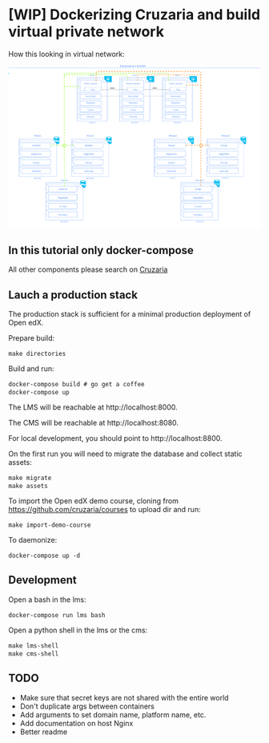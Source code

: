 # [WIP] Dockerizing Cruzaria and build virtual private network

How this looking in virtual network:

![Schema](oie_1NUVmqAXcQqW.png)

## In this tutorial only docker-compose

All other components please search on [Cruzaria](https://github.com/cruzaria/)

## Lauch a production stack
The production stack is sufficient for a minimal production deployment of Open edX.

Prepare build:

    make directories

Build and run:

    docker-compose build # go get a coffee
    docker-compose up

The LMS will be reachable at http://localhost:8000.

The CMS will be reachable at http://localhost:8080.

For local development, you should point to http://localhost:8800.

On the first run you will need to migrate the database and collect static assets:

    make migrate
    make assets

To import the Open edX demo course, cloning from https://github.com/cruzaria/courses to upload dir and run:

    make import-demo-course

To daemonize:

    docker-compose up -d

## Development

Open a bash in the lms:

    docker-compose run lms bash

Open a python shell in the lms or the cms:

    make lms-shell
    make cms-shell

## TODO

- Make sure that secret keys are not shared with the entire world
- Don't duplicate args between containers
- Add arguments to set domain name, platform name, etc.
- Add documentation on host Nginx
- Better readme
